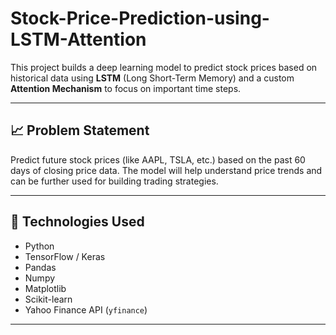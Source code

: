 # Stock-Price-Prediction-using-LSTM-Attention


This project builds a deep learning model to predict stock prices based on historical data using **LSTM** (Long Short-Term Memory) and a custom **Attention Mechanism** to focus on important time steps.

---

## 📈 Problem Statement
Predict future stock prices (like AAPL, TSLA, etc.) based on the past 60 days of closing price data. The model will help understand price trends and can be further used for building trading strategies.

---

## 🧩 Technologies Used
- Python
- TensorFlow / Keras
- Pandas
- Numpy
- Matplotlib
- Scikit-learn
- Yahoo Finance API (`yfinance`)

---


